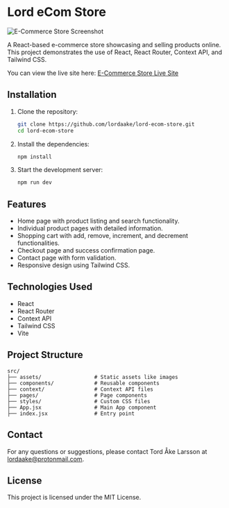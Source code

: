 # Lord eCom Store

![E-Commerce Store Screenshot](https://tordlarsson.com/assets/ecommerce-store-screenshot-BkU8oP6W.png)

A React-based e-commerce store showcasing and selling products online. This project demonstrates the use of React, React Router, Context API, and Tailwind CSS.

You can view the live site here: [E-Commerce Store Live Site](https://lord-ecom-store.netlify.app/)

## Installation

1. Clone the repository:
   ```bash
   git clone https://github.com/lordaake/lord-ecom-store.git
   cd lord-ecom-store
   ```

2. Install the dependencies:
   ```bash
   npm install
   ```

3. Start the development server:
   ```bash
   npm run dev
   ```

## Features

- Home page with product listing and search functionality.
- Individual product pages with detailed information.
- Shopping cart with add, remove, increment, and decrement functionalities.
- Checkout page and success confirmation page.
- Contact page with form validation.
- Responsive design using Tailwind CSS.

## Technologies Used

- React
- React Router
- Context API
- Tailwind CSS
- Vite

## Project Structure

```
src/
├── assets/                 # Static assets like images
├── components/             # Reusable components
├── context/                # Context API files
├── pages/                  # Page components
├── styles/                 # Custom CSS files
├── App.jsx                 # Main App component
├── index.jsx               # Entry point
```

## Contact

For any questions or suggestions, please contact Tord Åke Larsson at lordaake@protonmail.com.

## License

This project is licensed under the MIT License.
```
